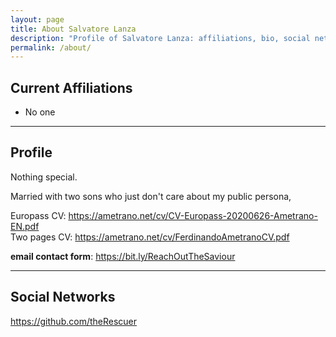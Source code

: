 ```yaml
---
layout: page
title: About Salvatore Lanza
description: "Profile of Salvatore Lanza: affiliations, bio, social networks, photos, public bitcoin address"
permalink: /about/
---
```


## Current Affiliations

*  No one

---

## Profile

Nothing special.

Married with two sons who just don't care about my public persona,

Europass CV: <https://ametrano.net/cv/CV-Europass-20200626-Ametrano-EN.pdf>  
Two pages CV: <https://ametrano.net/cv/FerdinandoAmetranoCV.pdf>

**email contact form**: <https://bit.ly/ReachOutTheSaviour>

---

## Social Networks

<https://github.com/theRescuer>  
<!-- https://ssrn.com/author=>  
<!-- https://medium.com/@>  
<!-- https://twitter.com/>  
<!-- https://speakerdeck.com/>  
<!-- https://www.reddit.com/user/>  
<!-- https://www.slideshare.net/>  
<!-- https://facebook.com/>  
<!-- https://www.linkedin.com/in/>  
<!-- https://youtube.com/c/>
<!-- https://scholar.google.com/citations?user=>

---

## Bitcoin Public Address

address here  
[![Bitcoin public address]({{ site.baseurl }}/images/btc-address.png)](bitcoin:address here)

---

## Profile Pictures

[//]: # "![Salvatore Lanza]({{ site.baseurl }}/images/201809AmetranoProfileRectangular.jpg)"  
[//]: # "[above picture (1200 x 720)]({{ site.baseurl }}/images/201809AmetranoProfileRectangular.jpg)  

[//]: # "[headshot (338 x 338)]({{ site.baseurl }}/images/201809AmetranoProfile.jpg)"  

[//]: # "[alternate HD headshot (1217 x 1533)]({{ site.baseurl }}/images/201710AmetranoProfile.jpg)"  
